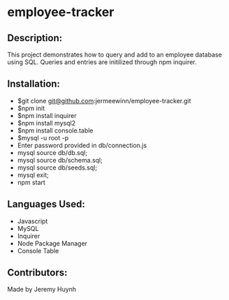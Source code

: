 # employee-tracker

## Description:

This project demonstrates how to query and add to an employee database using SQL. Queries and entries are initilized through npm inquirer.

## Installation:
* $git clone git@github.com:jermeewinn/employee-tracker.git 
* $npm init
* $npm install inquirer
* $npm install mysql2
* $npm install console.table
* $mysql -u root -p
* Enter password provided in db/connection.js
* mysql source db/db.sql;
* mysql source db/schema.sql;
* mysql source db/seeds.sql;
* mysql exit;
* npm start

## Languages Used:
* Javascript
* MySQL
* Inquirer
* Node Package Manager
* Console Table

## Contributors:
Made by Jeremy Huynh
